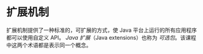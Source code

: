 # 扩展机制
扩展机制提供了一种标准的，可扩展的方式，使 Java 平台上运行的所有应用程序都可以使用自定义 API。
_Java 扩展_（Java extensions）也称为 _可选包_。该课程中这两个术语都是表示同一个概念。
